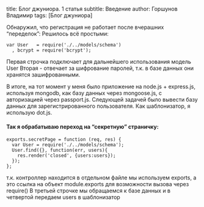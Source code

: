 title: Блог джуниора. 1 статья
subtitle:  Введение
author: Горшунов Владимир
tags: [Блог джуниора]

Обнаружил, что регистрация не работает после вчерашних “переделок”<!-- more -->:
Решилось всё простыми:

    var User   = require('./../models/schema')
      , bcrypt = require('bcrypt');

Первая строчка подключает для дальнейшего использования модель User
Вторая - отвечает за шифрование паролей, т.к. в базе данных они хранятся зашифрованными.

В итоге, на тот момент у меня было приложение на node.js + express.js, используя mongodb, как базу данных через mongoose.js, с авторизацией через passport.js.
Следующей задачей было вывести базу данных для зарегистрированного пользователя.
Как шаблонизатор, я использую dot.js.

#### Так я обрабатываю переход на “секретную” страничку:

    exports.secretPage = function (req, res) {
      var User = require('./../models/schema');
      User.find({}, function(err, users){
        res.render('closed', {users:users});
      });
    };
т.к. контроллер находится в отдельном файле мы используем exports, а это ссылка на объект module.exports для возможности вызова через require()
В третьей строчке мы обращаемся к базе данных и в четвертой передаем users в шаблонизатор
